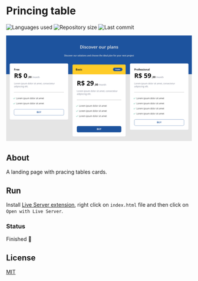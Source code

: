 # Princing table

![Languages used](https://img.shields.io/github/languages/count/isadfrn/pricing-table?style=flat-square)
![Repository size](https://img.shields.io/github/repo-size/isadfrn/pricing-table?style=flat-square)
![Last commit](https://img.shields.io/github/last-commit/isadfrn/pricing-table?style=flat-square)

![](./assets/img/demo.gif)

## About

A landing page with pracing tables cards.

## Run

Install [Live Server extension](https://marketplace.visualstudio.com/items?itemName=ritwickdey.LiveServer), right click on `index.html` file and then click on `Open with Live Server`.

### Status

Finished 🛑

## License

[MIT](/LICENSE)
